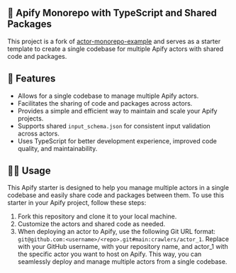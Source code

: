 ## 🚀 Apify Monorepo with TypeScript and Shared Packages

This project is a fork of [actor-monorepo-example](https://github.com/apify/actor-monorepo-example) and serves as a starter template to create a single codebase for multiple Apify actors with shared code and packages.

## 🎯 Features

- Allows for a single codebase to manage multiple Apify actors.
- Facilitates the sharing of code and packages across actors.
- Provides a simple and efficient way to maintain and scale your Apify projects.
- Supports shared `input_schema.json` for consistent input validation across actors.
- Uses TypeScript for better development experience, improved code quality, and maintainability.

## 👨‍💻 Usage

This Apify starter is designed to help you manage multiple actors in a single codebase and easily share code and packages between them. To use this starter in your Apify project, follow these steps:

1. Fork this repository and clone it to your local machine.
2. Customize the actors and shared code as needed.
3. When deploying an actor to Apify, use the following Git URL format:
   `git@github.com:<username>/<repo>.git#main:crawlers/actor_1`.
   Replace <username> with your GitHub username, <repo> with your repository name, and actor_1 with the specific actor you want to host on Apify. This way, you can seamlessly deploy and manage multiple actors from a single codebase.
